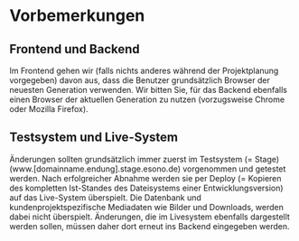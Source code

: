 # Vorbemerkungen

## Frontend und Backend

Im Frontend gehen wir \(falls nichts anderes während der Projektplanung vorgegeben\) davon aus, dass die Benutzer grundsätzlich Browser der neuesten Generation verwenden. Wir bitten Sie, für das Backend ebenfalls einen Browser der aktuellen Generation zu nutzen \(vorzugsweise Chrome oder Mozilla Firefox\).

## Testsystem und Live-System

Änderungen sollten grundsätzlich immer zuerst im Testsystem \(= Stage\) \(www.\[domainname.endung\].stage.esono.de\) vorgenommen und getestet werden. Nach erfolgreicher Abnahme werden sie per Deploy \(= Kopieren des kompletten Ist-Standes des Dateisystems einer Entwicklungsversion\) auf das Live-System überspielt. Die Datenbank und kundenprojektspezifische Mediadaten wie Bilder und Downloads, werden dabei nicht überspielt. Änderungen, die im Livesystem ebenfalls  dargestellt werden sollen, müssen daher dort erneut ins Backend eingegeben werden.


